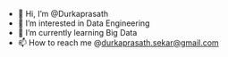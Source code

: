 - 👋 Hi, I’m @Durkaprasath
- 👀 I’m interested in Data Engineering
- 🌱 I’m currently learning Big Data
- 📫 How to reach me @durkaprasath.sekar@gmail.com

<!---
Durkaprasath/Durkaprasath is a ✨ special ✨ repository because its `README.md` (this file) appears on your GitHub profile.
You can click the Preview link to take a look at your changes.
--->
